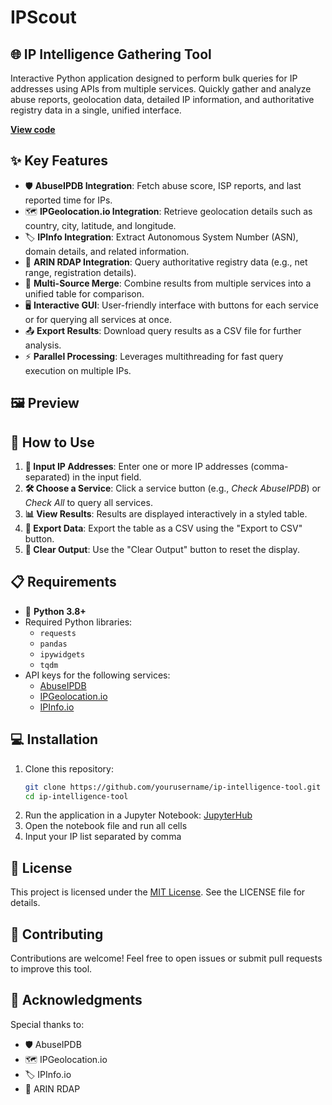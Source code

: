 # IPScout

## 🌐 IP Intelligence Gathering Tool

Interactive Python application designed to perform bulk queries for IP addresses using APIs from multiple services. Quickly gather and analyze abuse reports, geolocation data, detailed IP information, and authoritative registry data in a single, unified interface.

**[View code](https://nbviewer.org/github/Blodarn/ipscout/blob/main/ipscout.ipynb)**

## ✨ Key Features

- 🛡️ **AbuseIPDB Integration**: Fetch abuse score, ISP reports, and last reported time for IPs.
- 🗺️ **IPGeolocation.io Integration**: Retrieve geolocation details such as country, city, latitude, and longitude.
- 🏷️ **IPInfo Integration**: Extract Autonomous System Number (ASN), domain details, and related information.
- 📜 **ARIN RDAP Integration**: Query authoritative registry data (e.g., net range, registration details).
- 🔗 **Multi-Source Merge**: Combine results from multiple services into a unified table for comparison.
- 🖥️ **Interactive GUI**: User-friendly interface with buttons for each service or for querying all services at once.
- 📤 **Export Results**: Download query results as a CSV file for further analysis.
- ⚡ **Parallel Processing**: Leverages multithreading for fast query execution on multiple IPs.

## 🖼️ Preview

## 🚀 How to Use

1. **🔎 Input IP Addresses**: Enter one or more IP addresses (comma-separated) in the input field.
2. **🛠️ Choose a Service**: Click a service button (e.g., *Check AbuseIPDB*) or *Check All* to query all services.
3. **📊 View Results**: Results are displayed interactively in a styled table.
4. **📁 Export Data**: Export the table as a CSV using the "Export to CSV" button.
5. **🧹 Clear Output**: Use the "Clear Output" button to reset the display.

## 📋 Requirements

- 🐍 **Python 3.8+**
- Required Python libraries:
  - `requests`
  - `pandas`
  - `ipywidgets`
  - `tqdm`
- API keys for the following services:
  - [AbuseIPDB](https://www.abuseipdb.com/)
  - [IPGeolocation.io](https://ipgeolocation.io/)
  - [IPInfo.io](https://ipinfo.io/)

## 💻 Installation

1. Clone this repository:
   ```bash
   git clone https://github.com/yourusername/ip-intelligence-tool.git
   cd ip-intelligence-tool
2. Run the application in a Jupyter Notebook: [JupyterHub](https://jupyter.org/install)
3. Open the notebook file and run all cells
4. Input your IP list separated by comma

## 📜 License
This project is licensed under the [MIT License](https://opensource.org/licenses/MIT). See the LICENSE file for details.

## 🤝 Contributing
Contributions are welcome! Feel free to open issues or submit pull requests to improve this tool.

## 🙏 Acknowledgments
Special thanks to:
- 🛡️ AbuseIPDB
- 🗺️ IPGeolocation.io
- 🏷️ IPInfo.io
- 📜 ARIN RDAP
